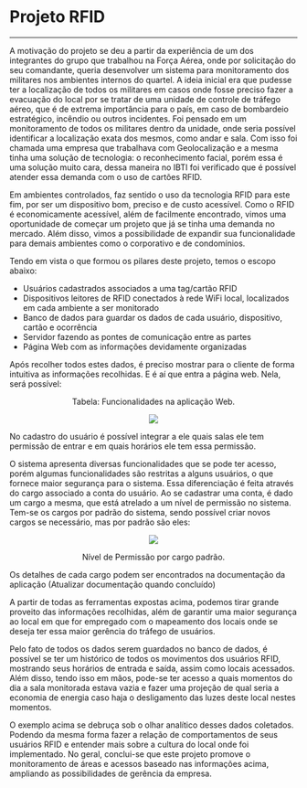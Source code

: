 # Projeto RFID
----------------------------------------------------------
<p> A motivação do projeto se deu a partir da experiência de um dos integrantes do grupo que trabalhou na Força Aérea, onde por solicitação do seu comandante, queria desenvolver um sistema para monitoramento dos militares nos ambientes internos do quartel. A ideia inicial era que pudesse ter a localização de todos os militares em casos onde fosse preciso fazer a evacuação do local por se tratar de uma unidade de controle de tráfego aéreo, que é de extrema importância para o país, em caso de bombardeio estratégico, incêndio ou outros incidentes. Foi pensado em um monitoramento de todos os militares dentro da unidade, onde seria possível identificar a localização exata dos mesmos, como andar e sala. Com isso foi chamada uma empresa que trabalhava com Geolocalização e a mesma tinha uma solução de tecnologia: o reconhecimento facial, porém essa é uma solução muito cara, dessa maneira no IBTI foi verificado que é possível atender essa demanda com o uso de cartões RFID. 

  Em ambientes controlados, faz sentido o uso da tecnologia RFID para este fim, por ser um dispositivo bom, preciso e de custo acessível. Como o RFID é economicamente acessível, além de facilmente encontrado, vimos uma oportunidade de começar um projeto que já se tinha uma demanda no mercado. Além disso, vimos a possibilidade de expandir sua funcionalidade para demais ambientes como o corporativo e de condomínios.</p>

  Tendo em vista o que formou os pilares deste projeto, temos o escopo abaixo:

<ul>
	<li>Usuários cadastrados associados a uma tag/cartão RFID</li>
	<li>Dispositivos leitores de RFID conectados à rede WiFi local, localizados em cada ambiente a ser monitorado</li>
	<li>Banco de dados para guardar os dados de cada usuário, dispositivo, cartão e ocorrência</li>
	<li>Servidor fazendo as pontes de comunicação entre as partes</li>
  	<li>Página Web com as informações devidamente organizadas</li>
	
</ul>

<p> Após recolher todos estes dados, é preciso mostrar para o cliente de forma intuitiva as informações recolhidas. E é aí que entra a página web. Nela, será possível:</p>
 <p  align="center">
 Tabela: Funcionalidades na aplicação Web.
</p>
<p  align="center">
<img src="https://user-images.githubusercontent.com/65353733/92486344-5af24e00-f1c2-11ea-94f1-078afc7fbd9b.png">
</p>

<p>No cadastro do usuário é possível integrar a ele quais salas ele tem permissão de entrar e em quais horários ele tem essa permissão.
	

O sistema apresenta diversas  funcionalidades que se pode ter acesso, porém algumas funcionalidades são restritas a alguns usuários, o que fornece maior segurança para o sistema. Essa diferenciação é feita através do cargo associado a conta do usuário. Ao se cadastrar uma conta, é dado um cargo a mesma, que está atrelado a um nível de permissão no sistema. Tem-se os cargos por padrão do sistema, sendo possível criar novos cargos se necessário, mas por padrão são eles:
</p>

<p  align="center">
<img src="https://user-images.githubusercontent.com/65353733/92486306-4e6df580-f1c2-11ea-9634-2eda6290ec9d.png" >
</p>
 <p  align="center">
 Nível de Permissão por cargo padrão.
</p>

<p>
  Os detalhes de cada cargo podem ser encontrados na documentação da aplicação (Atualizar documentação quando concluído)
  
A partir de todas as ferramentas expostas acima, podemos tirar grande proveito das informações recolhidas, além de garantir uma maior segurança ao local em que for empregado com o mapeamento dos locais onde se deseja ter essa maior gerência do tráfego de usuários.

  Pelo fato de todos os dados serem guardados no banco de dados, é possível se ter um histórico de todos os movimentos dos usuários RFID, mostrando seus horários de entrada e saída, assim como locais acessados. Além disso, tendo isso em mãos, pode-se ter acesso a quais momentos do dia a sala monitorada estava vazia e fazer uma projeção de qual seria a economia de energia caso haja o desligamento das luzes deste local nestes momentos.
  
  O exemplo acima se debruça sob o olhar analítico desses dados coletados. Podendo da mesma forma fazer a relação de comportamentos de seus usuários RFID e entender mais sobre a cultura do local onde foi implementado. No geral, conclui-se que este projeto promove o monitoramento de áreas e acessos baseado nas informações acima, ampliando as possibilidades de gerência da empresa.
  </p>
